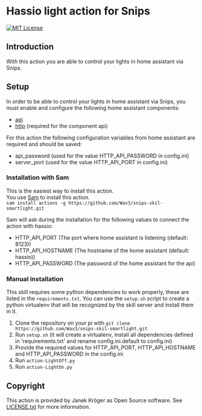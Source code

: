 # Hassio light action for Snips

[![MIT License](https://img.shields.io/badge/license-MIT-blue.svg)](https://raw.githubusercontent.com/Wav3/snips-skill-smartlight/master/LICENSE.txt)

## Introduction

With this action you are able to control your lights in home assistant via Snips.

## Setup

In order to be able to control your lights in home assistant via Snips, you must enable and configure the following home assistant components:
- [api](https://www.home-assistant.io/components/api/)
- [http](https://www.home-assistant.io/components/http/) (required for the component api)

For this action the following configuration variables from home assistant are required and should be saved:
- api_password (used for the value HTTP_API_PASSWORD in config.ini)
- server_port (used for the value HTTP_API_PORT in config.ini)

### Installation with Sam

This is the easiest way to install this action.  
You use [Sam](https://snips.gitbook.io/getting-started/installation) to install this action.  
`sam install actions -g https://github.com/Wav3/snips-skil-smartlight.git`  
  
Sam will ask during the installation for the following values to connect the action with hassio:  
- HTTP_API_PORT (The port where home assistant is listening (default: 8123))
- HTTP_API_HOSTNAME (The hostname of the home assistant (default: hassio))
- HTTP_API_PASSWORD (The password of the home assistant for the api)


### Manual installation

This skill requires some python dependencies to work properly, these are listed in the `requirements.txt`. You can use the `setup.sh` script to create a python virtualenv that will be recognized by the skill server and install them in it.
1. Clone the repository on your pi with `git clone https://github.com/Wav3/snips-skil-smartlight.git`
2. Run `setup.sh` (it will create a virtualenv, install all dependencies defined in 'requirements.txt' and rename config.ini.default to config.ini)
3. Provide the required values for HTTP_API_PORT, HTTP_API_HOSTNAME and HTTP_API_PASSWORD in the config.ini
4. Run `action-LightOff.py`
5. Run `action-LightOn.py`

## Copyright

This action is provided by Janek Kröger as Open Source software. See [LICENSE.txt](https://raw.githubusercontent.com/Wav3/snips-skill-smartlight/master/LICENSE.txt) for more information.